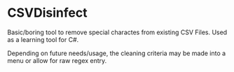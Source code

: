 CSVDisinfect
============

Basic/boring tool to remove special charactes from existing CSV Files.  Used as a learning tool for C#.

Depending on future needs/usage, the cleaning criteria may be made into a menu or allow for raw regex entry.
